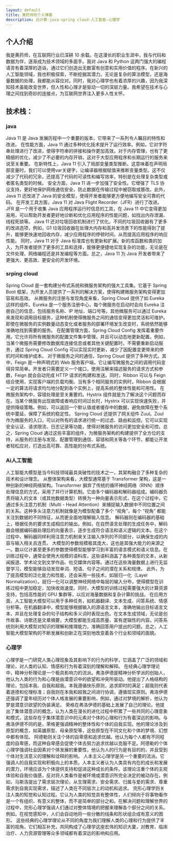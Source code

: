 ```yaml
---
layout: default
title: 黄药师的个人博客
description: 云计算-java-spring cloud-人工智能-心理学
---
```



## 个人介绍
我是黄药师，在互联网行业已深耕 10 余载。在这漫长的职业生涯中，我与代码和数据为伴，逐渐成为技术领域的多面手。我对 Java 和 Python 这两门强大的编程语言有着深厚的造诣，通过它们创造出无数富有创意和实用价值的程序。在新兴的人工智能领域，我也积极探索，不断挖掘其潜力。无论是复杂的算法模型，还是海量数据的处理，我都能从容应对。同时，我对心理学也有着浓厚的兴趣，因为我深知技术虽能改变世界，但人性和心理才是驱动一切的深层力量。我希望在技术与心理之间找到奇妙的连接点，为互联网世界注入更多人性关怀。 



## 技术栈：
### java

Java 11 是 Java 发展历程中一个重要的版本，它带来了一系列令人瞩目的特性和改进。
在性能方面，Java 11 通过多种优化技术提升了运行效率。例如，它对字符串处理进行了改进，使得字符串的拼接和操作更加高效。对于内存管理，也有了更精细的优化，减少了不必要的内存开销，这对于大型应用程序和长期运行的服务来说至关重要。
在新特性上，Java 11 引入了局部变量类型推断。这意味着在声明局部变量时，我们可以使用var关键字，让编译器根据赋值来推断变量类型。这不仅减少了代码的冗余，还提高了代码的可读性和编写效率，特别是在处理复杂类型或者匿名类型的时候。
安全方面，Java 11 进一步加强了安全性。它增强了 TLS 协议支持，更好地保护网络通信安全，防止数据在传输过程中被窃取或篡改。此外，Java 11 还改进了 Java 的安全模型，使得开发者能够更方便地编写安全可靠的代码。
在开发工具方面，Java 11 对 Java Flight Recorder（JFR）进行了改进。JFR 是一个用于收集 Java 应用程序运行时信息的工具，在 Java 11 中它变得更加易用，可以帮助开发者更好地诊断和优化应用程序的性能问题，如找出内存泄漏、线程死锁等。
Java 11 还对垃圾回收机制进行了优化。不同的垃圾回收器有了更多的改进选项，例如，G1 垃圾回收器在处理大内存和高并发场景下的性能得到了提升，能够更快速地回收内存，减少应用程序的停顿时间，从而提高应用程序的响应性能。
同时，Java 11 对于 Java 标准库也有更新和扩展。新的库函数和类的加入，为开发者提供了更多的工具和选择，能够更便捷地实现复杂的功能，无论是在文件处理、网络编程还是并发编程等方面。总之，Java 11 为 Java 开发者带来了更强大、更高效、更安全的开发环境。

### srping cloud

Spring Cloud 是一套构建分布式系统和微服务架构的强大工具集。它基于 Spring Boot 框架，为开发人员提供了一系列的解决方案，使得构建微服务架构变得更加容易和高效。
从微服务的注册与发现角度来看，Spring Cloud 提供了如 Eureka 这样的组件。Eureka 是一个服务注册中心，每个微服务在启动时会向 Eureka 注册自己的信息，包括服务名称、IP 地址、端口号等。其他微服务可以通过 Eureka 来发现和调用目标服务，这种机制使得微服务之间的通信变得更加灵活和可维护。即使在微服务的实例数量动态变化或者服务的部署环境发生改变时，系统依然能够准确地找到需要的服务。
在配置管理方面，Spring Cloud Config 发挥着重要作用。它允许将所有微服务的配置文件集中管理，并且可以动态地更新配置。例如，当某个微服务需要修改数据库连接信息或者其他关键配置时，不需要重新启动服务，通过 Spring Cloud Config 可以实现实时更新，减少了因配置变更带来的停机时间和维护成本。
对于微服务之间的通信，Spring Cloud 提供了多种方式。其中，Feign 是一种声明式的 Web 服务客户端，它让编写微服务之间的调用代码变得异常简单。开发者只需要定义一个接口，使用注解来描述服务的请求方式和参数，Feign 就会自动完成 HTTP 请求的构建和发送。同时，Ribbon 可以与 Feign 结合使用，实现客户端的负载均衡。当有多个相同服务的实例时，Ribbon 会根据一定的算法将请求均匀地分配到各个实例上，提高系统的整体性能和可用性。
在微服务架构中，容错处理是至关重要的。Hystrix 组件就是为了解决这个问题而存在。当某个微服务出现故障或者响应时间过长时，Hystrix 可以实现快速失败，并提供降级策略。例如，可以返回一个默认值或者缓存中的数据，避免故障在整个系统中蔓延，保障了系统的稳定性。
Spring Cloud 还提供了网关组件 Zuul。Zuul 作为微服务的入口，可以对所有的请求进行统一的过滤、路由和监控。它可以实现安全认证、请求限流、日志记录等功能，使得对微服务的访问更加安全和可控。总之，Spring Cloud 通过这些丰富的组件，为微服务架构的构建提供了全方位的支持，从服务的注册与发现、配置管理到通信、容错和网关等各个环节，都能让开发者轻松应对，打造出高可靠、高性能的分布式系统。
### Ai人工智能

人工智能大模型是当今科技领域最具突破性的技术之一，其架构融合了多种复杂的技术和设计理念。
从整体架构来看，大模型通常基于 Transformer 架构，这是一种创新的神经网络架构。Transformer 摒弃了传统的循环神经网络（RNN）顺序处理信息的方式，采用了并行计算机制。它由多个编码器和解码器组成。编码器负责将输入的文本（或其他数据类型）转换为一种向量表示形式，在这个过程中，它通过多头注意力机制（Multi - Head Attention）来捕捉输入数据中不同位置之间的关系。这种多头注意力机制就像是为模型配备了多个 “视角”，每个 “视角” 都能关注到数据的不同特征，从而更全面地理解输入信息。
解码器则在编码器的基础上，根据任务的要求生成相应的输出。例如，在自然语言处理的生成任务中，解码器会根据编码器处理后的向量表示，逐步生成符合语法和语义逻辑的文本。在这个过程中，解码器同样利用注意力机制来关注输入序列的不同部分，以确保生成的内容与输入相关且连贯。
大模型的参数规模极其庞大，这也是其强大能力的来源之一。数以亿计甚至更多的参数使得模型能够学习到丰富的语言模式和语义信息。在训练过程中，通常会使用大规模的语料库，这些语料涵盖了各种类型的文本，从新闻报道、学术论文到文学作品、社交媒体内容等。通过在这些海量数据上进行无监督学习，模型能够自动发现单词、短语、句子之间的潜在关系和规律。
此外，为了提高模型的泛化能力和性能，还会采用一些技术，如层归一化（Layer Normalization）。层归一化可以调整神经网络中每层的输入分布，使得模型在训练过程中更加稳定，加快收敛速度。同时，大模型的训练过程需要强大的计算资源支持，包括高性能的 GPU 集群等，以应对海量数据和复杂计算的挑战。
在应用方面，人工智能大模型可以用于多种任务，如机器翻译、文本生成、问答系统、情感分析等。在机器翻译中，模型能够根据输入的源语言文本，准确地输出目标语言文本，并且在处理复杂的句子结构和多义词时表现出色。在文本生成领域，无论是创作故事、诗歌还是文章摘要，大模型都能生成高质量、富有逻辑性的内容。问答系统则利用大模型对知识的理解和推理能力，准确回答用户提出的问题。总之，人工智能大模型架构的不断发展和创新正在深刻地改变着各个行业和领域的面貌。


### 心理学

心理学是一门研究人类心理现象及其影响下的行为的科学，它涵盖了广泛的领域和理论，对人类的认知、情感和行为有着深刻的理解和解释。
在经典心理学理论中，精神分析理论是一个极具影响力的流派。弗洛伊德是精神分析学派的创始人，他认为人类的行为和心理是由潜意识中的欲望和冲突所驱动。他提出了人格结构的理论，包括本我、自我和超我。本我遵循快乐原则，追求即时的满足；超我则代表着道德和伦理标准；自我则在本我和超我之间进行协调，遵循现实原则。弗洛伊德还强调了童年经历对个体人格发展的重要影响，例如，通过对梦境的解析，他认为梦是潜意识欲望的伪装满足。
荣格在弗洛伊德的基础上发展了自己的理论。他提出了集体潜意识的概念，认为人类在漫长的进化过程中积累了一些共同的心理意象和模式，这些存在于集体潜意识中的元素对个体的心理和行为有着深远的影响。与弗洛伊德不同的是，荣格更强调精神的整体性和个体的自我实现。他的理论涉及到原型的概念，如英雄原型、母亲原型等，这些原型在不同文化和个体的梦境、幻想中都有体现。
阿德勒则关注个体的自卑感和追求优越。他认为每个人都有不同程度的自卑感，而这种自卑感会促使个体去努力追求优越以克服不足。阿德勒的个体心理学强调社会因素对个体发展的重要性，他认为人的行为是有目的的，并且受到个体对生活意义的理解和诠释的影响。
人本主义心理学是另一个重要的流派。它强调人的自我实现和积极向上的本质。人本主义者认为人类具有内在的成长和发展的潜力，环境应该为个体提供支持和促进这种成长的条件。该理论注重个体的主观体验和自我价值感，反对将人类看作是被环境或潜意识所完全决定的被动存在。例如，马斯洛提出了需求层次理论，从生理需求、安全需求、归属与爱的需求、尊重需求到自我实现需求，描述了人类在不同层次上的动机和追求。
完形心理学则关注人类的知觉和认知过程。它认为人类的知觉具有整体性，人们倾向于将事物看作是一个有组织、有意义的整体，而不是简单的部分之和。在解决问题和理解世界的过程中，完形心理学强调人们通过对整体情境的把握来理解各个部分之间的关系。例如，在视觉感知中，人们会自动地将一些分散的线条和形状组合成有意义的图形。
这些经典的心理学理论从不同的角度为我们理解人类的心理和行为提供了丰富的视角，它们相互补充，共同构成了心理学这座宏伟的知识大厦，对教育、临床治疗、人力资源管理等众多领域都有着深远的影响和应用。



